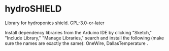 # hydroSHIELD
Library for hydroponics shield.  GPL-3.0-or-later

Install dependency libraries from the Arduino IDE by clicking "Sketch," "Include Library," "Manage Libraries," search and install the following (make sure the names are exactly the same): OneWire, DallasTemperature .
